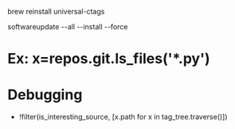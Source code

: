   
  brew reinstall universal-ctags

  softwareupdate --all --install --force

  # Ex: x=repos.git.ls_files('*.py')

# Debugging

* !filter(is_interesting_source, [x.path for x in tag_tree.traverse()])